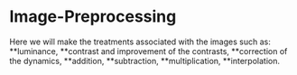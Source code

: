 # Image-Preprocessing
Here we will make the treatments associated with the images such as:
**luminance, 
**contrast and improvement of the contrasts, 
**correction of the dynamics, 
**addition, 
**subtraction,
**multiplication, 
**interpolation. 
